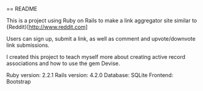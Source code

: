 == README

This is a project using Ruby on Rails to make a link aggregator site similar to {Reddit}[http://www.reddit.com]

Users can sign up, submit a link, as well as comment and upvote/downvote link submissions.

I created this project to teach myself more about creating active record associations and how to use the gem Devise.

Ruby version: 2.2.1
Rails version: 4.2.0
Database: SQLite
Frontend: Bootstrap
